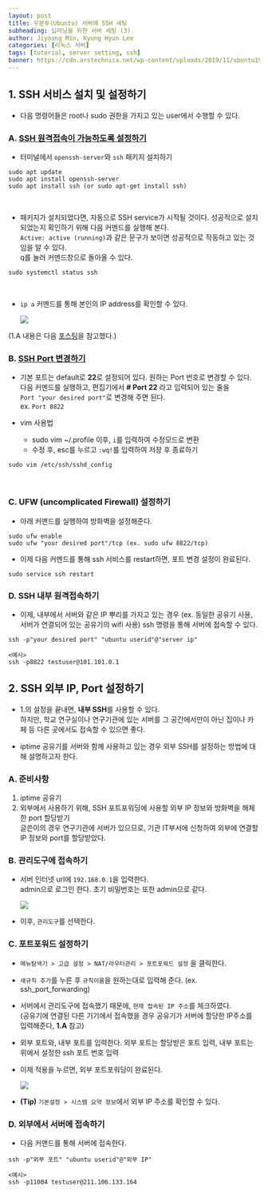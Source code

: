 ```yaml
---
layout: post
title: 우분투(Ubuntu) 서버에 SSH 세팅
subheading: 딥러닝을 위한 서버 세팅 (3)
author: Jiyoung Min, Kyung Hyun Lee
categories: [리눅스 서버]
tags: [tutorial, server setting, ssh]
banner: https://cdn.arstechnica.net/wp-content/uploads/2019/11/ubuntu1910-desktop-1-1280x720.jpg
---
```


## 1. SSH 서비스 설치 및 설정하기

- 다음 명령어들은 root나 sudo 권한을 가지고 있는 user에서 수행할 수 있다.

### A. <u> SSH 원격접속이 가능하도록 설정하기 </u>

- 터미널에서 `openssh-server`와 `ssh` 패키지 설치하기

```
sudo apt update
sudo apt install openssh-server
sudo apt install ssh (or sudo apt-get install ssh)
```
<br/>

- 패키지가 설치되었다면, 자동으로 SSH service가 시작될 것이다. 성공적으로 설치되었는지 확인하기 위해 다음 커멘드를 실행해 본다.   
  `Active: active (running)`과 같은 문구가 보이면 성공적으로 작동하고 있는 것임을 알 수 있다.    
  q를 눌러 커멘드창으로 돌아올 수 있다.

```
sudo systemctl status ssh
```
<br/>

- `ip a` 커멘드를 통해 본인의 IP address를 확인할 수 있다.

    <img src="https://drive.google.com/uc?export=view&id=1TEKg_R9BDPnI5KsURwG8aOkd5DjXTK6d">

(1.A 내용은 다음 [포스팅](https://linuxize.com/post/how-to-enable-ssh-on-ubuntu-18-04/)을 참고했다.)

### B. <u> SSH Port 변경하기 </u>

- 기본 포트는 default로 **22**로 설정되어 있다. 원하는 Port 번호로 변경할 수 있다.   
  다음 커멘드를 실행하고, 편집기에서 **# Port 22** 라고 입력되어 있는 줄을   
  `Port "your desired port"`로 변경해 주면 된다.   
  ex. `Port 8822`

- vim 사용법
  - sudo vim ~/.profile 이후, `i`를 입력하여 수정모드로 변환
  - 수정 후, esc를 누르고 `:wq!`를 입력하여 저장 후 종료하기

```
sudo vim /etc/ssh/sshd_config
```
<br/>

### C. UFW (uncomplicated Firewall) 설정하기

- 아래 커맨드를 실행하여 방화벽을 설정해준다.

```
sudo ufw enable
sudo ufw "your desired port"/tcp (ex. sudo ufw 8822/tcp)
```

- 이제 다음 커멘드를 통해 ssh 서비스를 restart하면, 포트 변경 설정이 완료된다.

```
sudo service ssh restart
```
### D. SSH 내부 원격접속하기

- 이제, 내부에서 서버와 같은 IP 뿌리를 가지고 있는 경우 (ex. 동일한 공유기 사용, 서버가 연결되어 있는 공유기의 wifi 사용) ssh 명령을 통해 서버에 접속할 수 있다.

```
ssh -p"your desired port" "ubuntu userid"@"server ip"

<예시>
ssh -p8822 testuser@101.101.0.1
```

## 2. SSH 외부 IP, Port 설정하기

-  1.의 설정을 끝내면, **내부 SSH**를 사용할 수 있다.   
   하지만, 학교 연구실이나 연구기관에 있는 서버를 그 공간에서만이 아닌 집이나 카페 등 다른 곳에서도 접속할 수 있으면 좋다. 

- iptime 공유기를 서버와 함께 사용하고 있는 경우 외부 SSH를 설정하는 방법에 대해 설명하고자 한다.

### A. 준비사항
1. iptime 공유기
2. 외부에서 사용하기 위해, SSH 포트포워딩에 사용할 외부 IP 정보와 방화벽을 해체한 port 할당받기   
   글쓴이의 경우 연구기관에 서버가 있으므로, 기관 IT부서에 신청하여 외부에 연결할 IP 정보와 port를 할당받았다. 

### B. 관리도구에 접속하기
- 서버 인터넷 url에 `192.168.0.1`을 입력한다.   
  admin으로 로그인 한다. 초기 비밀번호는 또한 admin으로 같다.

    <img src="https://drive.google.com/uc?export=view&id=123_inTBm5onYNj0OOSugyWsJSDvR_36L">

- 이후, `관리도구`를 선택한다.

### C. 포트포워드 설정하기

- `메뉴탐색기 > 고급 설정 > NAT/라우터관리 > 포트포워드 설정` 을 클릭한다.

- `새규칙 추가`를 누른 후 `규칙이름`을 원하는대로 입력해 준다. (ex. ssh_port_forwarding)

- 서버에서 관리도구에 접속했기 때문에, `현재 접속된 IP 주소`를 체크하였다.   
  (공유기에 연결된 다른 기기에서 접속했을 경우 공유기가 서버에 할당한 IP주소를 입력해준다, **1.A** 참고)

- 외부 포트와, 내부 포트를 입력한다.
  외부 포트는 할당받은 포트 입력, 내부 포트는 위에서 설정한 ssh 포트 번호 입력

- 이제 적용을 누르면, 외부 포트포워딩이 완료된다.

  <img src="https://drive.google.com/uc?export=view&id=1KGPSYFgf97dHz27EvlaY8Ld0WI8EuvAE">

- **(Tip)** `기본설정 > 시스템 요약 정보`에서 외부 IP 주소를 확인할 수 있다.

### D. 외부에서 서버에 접속하기

- 다음 커맨드를 통해 서버에 접속한다.

```
ssh -p"외부 포트" "ubuntu userid"@"외부 IP"

<예시>
ssh -p11004 testuser@211.106.133.164
```